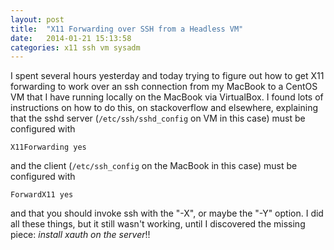 ```yaml
---
layout: post
title:  "X11 Forwarding over SSH from a Headless VM"
date:   2014-01-21 15:13:58
categories: x11 ssh vm sysadm
---
```


I spent several hours yesterday and today trying to figure out how to
get X11 forwarding to work over an ssh connection from my MacBook to a
CentOS VM that I have running locally on the MacBook via VirtualBox.
I found lots of instructions on how to do this, on stackoverflow and
elsewhere, explaining that the sshd server (`/etc/ssh/sshd_config` on VM in
this case) must be configured with

    X11Forwarding yes

and the client (`/etc/ssh_config` on the MacBook in this case) must be configured with

    ForwardX11 yes

and that you should invoke ssh with the "-X", or maybe the "-Y"
option.  I did all these things, but it still wasn't working, until I
discovered the missing piece: *install xauth on the server*!!
